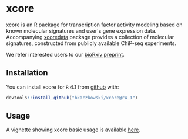 # xcore

xcore is an R package for transcription factor activity modeling
based on known molecular signatures and user's gene expression data.
Accompanying [xcoredata](https://github.com/mcjmigdal/xcoredata/) package
provides a collection of molecular signatures, constructed from publicly
available ChiP-seq experiments.

We refer interested users to our [bioRxiv preprint](https://www.biorxiv.org/content/10.1101/2022.02.23.481130v1).

## Installation

You can install xcore for `R` 4.1 from [github](https://github.com/bkaczkowski/xcore) with:

``` r
devtools::install_github("bkaczkowski/xcore@r4_1")
```

## Usage

A vignette showing xcore basic usage is available [here](https://bkaczkowski.github.io/xcore/articles/xcore_vignette.html).
